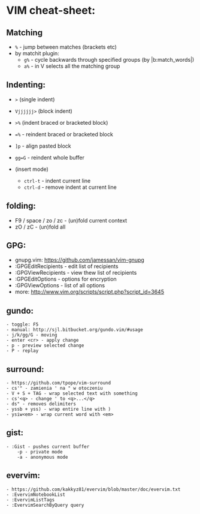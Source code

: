 # VIM cheat-sheet: #
## Matching
- `%` - jump between matches (brackets etc)
- by matchit plugin:
    - `g%` - cycle backwards through specified groups (by |b:match_words|)
    - `a%` - in V selects all the matching group
## Indenting: ##
- `>` (single indent)
- `Vjjjjjj>` (block indent)
- `>%` (indent braced or bracketed block)
- `=%` - reindent braced or bracketed block
- `]p` - align pasted block
- `gg=G` - reindent whole buffer

- (insert mode)
    - `ctrl-t` - indent current line
    - `ctrl-d` - remove indent at current line
## folding: ##
- F9 / space / zo / zc - (un)fold current context
- zO / zC - (un)fold all
## GPG: ##
- gnupg.vim: https://github.com/jamessan/vim-gnupg
- :GPGEditRecipients - edit list of recipients
- :GPGViewRecipients - view thew list of recipients
- :GPGEditOptions - options for encryption
- :GPGViewOptions - list of all options
- more: http://www.vim.org/scripts/script.php?script_id=3645
## gundo: ##
    - toggle: F5
    - manual: http://sjl.bitbucket.org/gundo.vim/#usage
    - j/k/gg/G - moving
    - enter <cr> - apply change
    - p - preview selected change
    - P - replay
## surround: ##
    - https://github.com/tpope/vim-surround
    - cs'" - zamienia ' na " w otoczeniu
    - V + S + TAG - wrap selected text with something
    - cs'<q> - change ' to <q>...</q>
    - ds" - removes delimiters
    - yssb + yss) - wrap entire line with )
    - ysiw<em> - wrap current word with <em>
## gist: ##
    - :Gist - pushes current buffer
        -p - private mode
        -a - anonymous mode
## evervim: ##
    - https://github.com/kakkyz81/evervim/blob/master/doc/evervim.txt
    - :EvervimNotebookList
    - :EvervimListTags
    - :EvervimSearchByQuery query
